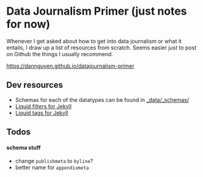 # Data Journalism Primer (just notes for now)

Whenever I get asked about how to get into data journalism or what it entails, I draw up a list of resources from scratch. Seems easier just to post on Github the things I usually recommend.

https://dannguyen.github.io/datajournalism-primer


## Dev resources

- Schemas for each of the datatypes can be found in [_data/_schemas/](_data/_schemas/)
- [Liquid filters for Jekyll](https://jekyllrb.com/docs/liquid/filters/)
- [Liquid tags for Jekyll](https://jekyllrb.com/docs/liquid/filters/)


## Todos

#### schema stuff

- change `publishmeta` to `byline`?
- better name for `appendixmeta`

